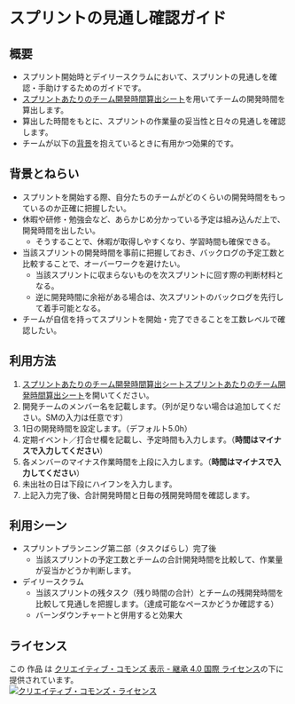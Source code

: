 # スプリントの見通し確認ガイド

## 概要

 * スプリント開始時とデイリースクラムにおいて、スプリントの見通しを確認・手助けするためのガイドです。
 * [スプリントあたりのチーム開発時間算出シート](./docs/スプリントあたりのチーム開発時間算出シート.xlsx?raw=true)を用いてチームの開発時間を算出します。
 * 算出した時間をもとに、スプリントの作業量の妥当性と日々の見通しを確認します。
 * チームが以下の[背景](#背景とねらい)を抱えているときに有用かつ効果的です。

## 背景とねらい

 * スプリントを開始する際、自分たちのチームがどのくらいの開発時間をもっているのか正確に把握したい。
 * 休暇や研修・勉強会など、あらかじめ分かっている予定は組み込んだ上で、開発時間を出したい。
   * そうすることで、休暇が取得しやすくなり、学習時間も確保できる。
 * 当該スプリントの開発時間を事前に把握しておき、バックログの予定工数と比較することで、オーバーワークを避けたい。
   * 当該スプリントに収まらないものを次スプリントに回す際の判断材料となる。
   * 逆に開発時間に余裕がある場合は、次スプリントのバックログを先行して着手可能となる。
 * チームが自信を持ってスプリントを開始・完了できることを工数レベルで確認したい。

## 利用方法

 1. [スプリントあたりのチーム開発時間算出シート](./docs/スプリントあたりのチーム開発時間算出シート.xlsx?raw=true)[スプリントあたりのチーム開発時間算出シート](./docs/スプリントあたりのチーム開発時間算出シート.pdf?raw=true)を開いてください。
 1. 開発チームのメンバー名を記載します。（列が足りない場合は追加してください。SMの入力は任意です）
 1. 1日の開発時間を設定します。（デフォルト5.0h）
 1. 定期イベント／打合せ欄を記載し、予定時間も入力します。（**時間はマイナスで入力してください**）
 1. 各メンバーのマイナス作業時間を上段に入力します。（**時間はマイナスで入力してください**）
 1. 未出社の日は下段にハイフンを入力します。
 1. 上記入力完了後、合計開発時間と日毎の残開発時間を確認します。

## 利用シーン

 * スプリントプランニング第二部（タスクばらし）完了後
   * 当該スプリントの予定工数とチームの合計開発時間を比較して、作業量が妥当かどうか判断します。
 * デイリースクラム
   * 当該スプリントの残タスク（残り時間の合計）とチームの残開発時間を比較して見通しを把握します。（達成可能なペースかどうか確認する）
   * バーンダウンチャートと併用すると効果大

## ライセンス

この 作品 は <a rel="license" href="http://creativecommons.org/licenses/by-sa/4.0/">クリエイティブ・コモンズ 表示 - 継承 4.0 国際 ライセンス</a>の下に提供されています。
<br />
<a rel="license" href="http://creativecommons.org/licenses/by-sa/4.0/">
  <img alt="クリエイティブ・コモンズ・ライセンス" style="border-width:0" src="https://i.creativecommons.org/l/by-sa/4.0/88x31.png" />
</a>
